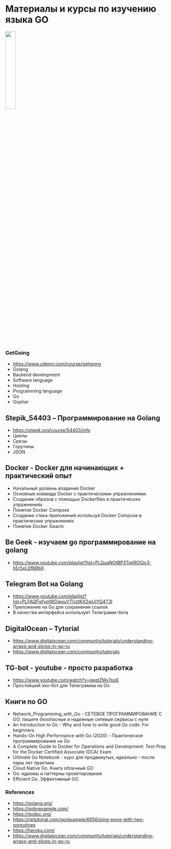 # Материалы и курсы по изучению языка GO


<img src="https://go.dev/images/gophers/motorcycle.svg"  width=25% />


### GetGoing
* https://www.udemy.com/course/getgoing
* Golang
* Backend development
* Software language
* Hosting
* Programming language
* Go
* Gopher


## Stepik_54403 – Программирование на Golang
* https://stepik.org/course/54403/info
* Циклы
* Срезы
* Горутины
* JSON


## Docker - Docker для начинающих + практический опыт
* Начальный уровень владения Docker
* Основные команды Docker с практическими упражнениями
* Создание образов с помощью Dockerfiles в практических упражнениях
* Понятие Docker Compose
* Создание стека приложений используя Docker Compose в практических упражнениях
* Понятие Docker Swarm


## Be Geek - изучаем go программирование на golang
* https://www.youtube.com/playlist?list=PLQuaNOtBP3TpjiROGjy3-hEr5xL0fN9bX


## Telegram Bot на Golang
* https://www.youtube.com/playlist?list=PLFAQFisfyqlWDwouVTUztKX2wUjYQ4T3l
* Приложение на Go для сохранения ссылок
* В качестве интерфейса использует Телеграмм-бота


## DigitalOcean – Tytorial
+ https://www.digitalocean.com/community/tutorials/understanding-arrays-and-slices-in-go-ru
+ https://www.digitalocean.com/community/tutorials


## TG-bot - youtube - просто разработка
* https://www.youtube.com/watch?v=gegtZMx7poE
* Простейший эхо-бот для Телеграмма на Go


## Книги по GO
* Network_Programming_with_Go - СЕТЕВОЕ ПРОГРАММИРОВАНИЕ С GO: пишите безопасные и надежные сетевые сервисы с нуля
* An Introduction to Go - Why and how to write good Go code. For beginners.
* Hands-On High Performance with Go (2020) - Практическое программирование на Go
* A Complete Guide to Docker for Operations and Development: Test-Prep for the Docker Certified Associate (DCA) Exam
* Ultimate Go Notebook - курс для продвинутых, идеально - после пары лет практики
* Cloud Native Go. Книга облачный GO
* Go: идиомы и паттерны проектирования
* Efficient Go. Эффективный GO.


### References
- https://golang.org/
- https://gobyexample.com/
- https://godoc.org/
- https://riptutorial.com/go/example/6056/ping-pong-with-two-goroutines
- https://heroku.com/
- https://www.digitalocean.com/community/tutorials/understanding-arrays-and-slices-in-go-ru